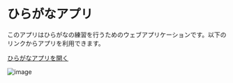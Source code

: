 # ひらがなアプリ

このアプリはひらがなの練習を行うためのウェブアプリケーションです。以下のリンクからアプリを利用できます。

[ひらがなアプリを開く](https://hiragana-quiz-practice.vercel.app)


![image](https://github.com/nasu-dev/Hiragana-quiz/assets/114811498/2d37aafb-aa60-46be-a62b-c6f8458f29b2)
